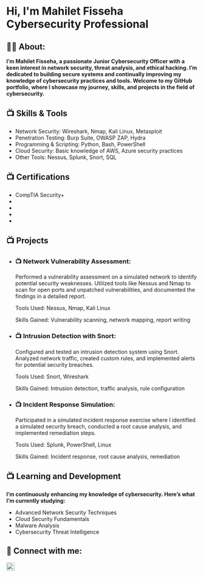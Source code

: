<h1>Hi, I'm Mahilet Fisseha <br/<a href="https://www.linkedin.com/in/joshmadakor/">Cybersecurity Professional</a></h1>

<h2>👨‍💻 About:</h2>

<b>I’m Mahilet Fisseha, a passionate Junior Cybersecurity Officer with a keen interest in network security, threat analysis, and ethical hacking. I’m dedicated to building secure systems and continually improving my knowledge of cybersecurity practices and tools. Welcome to my GitHub portfolio, where I showcase my journey, skills, and projects in the field of cybersecurity.  </b>

  
<h2>📺 Skills & Tools</h2>

- Network Security: Wireshark, Nmap, Kali Linux, Metasploit
- Penetration Testing: Burp Suite, OWASP ZAP, Hydra
- Programming & Scripting: Python, Bash, PowerShell
- Cloud Security: Basic knowledge of AWS, Azure security practices
- Other Tools: Nessus, Splunk, Snort, SQL

<h2>📺 Certifications</h2>

- CompTIA Security+
- 
- 
- 
- 


<h2>📺 Projects</h2>

- <h3>📺 Network Vulnerability Assessment:</h3> Performed a vulnerability assessment on a simulated network to identify potential security weaknesses. Utilized tools like Nessus and Nmap to scan for open ports and unpatched vulnerabilities, and documented the findings in a detailed report.

   Tools Used: Nessus, Nmap, Kali Linux

   Skills Gained: Vulnerability scanning, network mapping, report writing
- <h3>📺 Intrusion Detection with Snort:</h3>Configured and tested an intrusion detection system using Snort. Analyzed network traffic, created custom rules, and implemented alerts for potential security breaches.

   Tools Used: Snort, Wireshark

   Skills Gained: Intrusion detection, traffic analysis, rule configuration
- <h3>📺  Incident Response Simulation:</h3>Participated in a simulated incident response exercise where I identified a simulated security breach, conducted a root cause analysis, and implemented remediation steps.

  Tools Used: Splunk, PowerShell, Linux

  Skills Gained: Incident response, root cause analysis, remediation

<h2>📺 Learning and Development</h2>
<b>I’m continuously enhancing my knowledge of cybersecurity. Here’s what I’m currently studying:  </b>

- Advanced Network Security Techniques
- Cloud Security Fundamentals
- Malware Analysis
- Cybersecurity Threat Intelligence

<h2> 🤳 Connect with me:</h2>

[<img align="left" alt="JoshMadakor | LinkedIn" width="22px" src="https://cdn.jsdelivr.net/npm/simple-icons@v3/icons/linkedin.svg" />][linkedin]

[linkedin]: https://www.linkedin.com/in/mahilet-fisseha/

<!--
**joshmadakor1/joshmadakor1** is a ✨ _special_ ✨ repository because its `README.md` (this file) appears on your GitHub profile.

Here are some ideas to get you started:

- 🔭 I’m currently working on ...
- 🌱 I’m currently learning ...
- 👯 I’m looking to collaborate on ...
- 🤔 I’m looking for help with ...
- 💬 Ask me about ...
- 📫 How to reach me: ...
- 😄 Pronouns: ...
- ⚡ Fun fact: ...
-->

